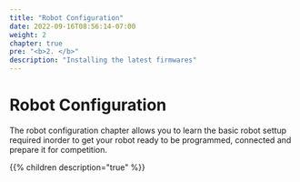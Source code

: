 ```yaml
---
title: "Robot Configuration"
date: 2022-09-16T08:56:14-07:00
weight: 2
chapter: true
pre: "<b>2. </b>"
description: "Installing the latest firmwares"
---
```


# Robot Configuration
The robot configuration chapter allows you to learn the basic robot settup required inorder to get your robot ready to be programmed, connected and prepare it for competition.

{{% children description="true" %}}